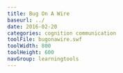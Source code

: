 ```yaml
---
title: Bug On A Wire
baseurl: ../
date: 2016-02-20
categories: cognition communication
toolFile: bugonawire.swf
toolWidth: 800
toolHeight: 600
navGroup: learningtools
---
```

